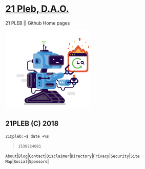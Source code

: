# [21 Pleb, D.A.O.](https://21pleb.github.io)
21 PLEB || Github Home pages

![](/docs/assets/images/svgs/21.svg)
## 21PLEB (C) 2018
`21@pleb:~$ date +%s`
>`1530224081`

`About`|`Blog`|`Contact`|`Disclaimer`|`Directory`|`Privacy`|`Security`|`Site Map`|`$ocial`|`Sponsors`|
